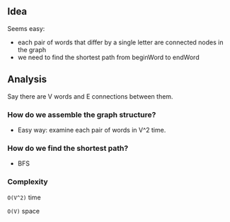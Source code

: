 ## Idea

Seems easy:
- each pair of words that differ by a single letter are connected nodes in the graph
- we need to find the shortest path from beginWord to endWord

## Analysis

Say there are V words and E connections between them.

### How do we assemble the graph structure?

- Easy way: examine each pair of words in V^2 time.

### How do we find the shortest path?

- BFS

### Complexity

`O(V^2)` time

`O(V)` space
